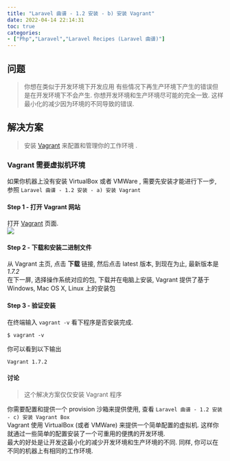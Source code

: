 ```yaml
---
title: "Laravel 曲谱 - 1.2 安装 - b) 安装 Vagrant"
date: 2022-04-14 22:14:31
toc: true
categories:
- ["Php","Laravel","Laravel Recipes (Laravel 曲谱)"]
---
```


## 问题
> 你想在类似于开发环境下开发应用
> 有些情况下再生产环境下产生的错误但是在开发环境下不会产生. 你想开发环境和生产环境尽可能的完全一致. 这样最小化的减少因为环境的不同导致的错误.



## 解决方案
> 安装 [Vagrant](http://www.vagrantup.com/) 来配置和管理你的工作环境 .


### Vagrant 需要虚拟机环境
如果你机器上没有安装 VirtualBox 或者 VMWare , 需要先安装才能进行下一步, 参照 `Laravel 曲谱 - 1.2 安装 - a) 安装 Vagrant`

#### Step 1 - 打开 Vagrant 网站
打开 [Vagrant](http://www.vagrantup.com/) 页面.<br />![](https://file.wulicode.com/yuque/202208/04/15/0216Et6iBrFY.jpg?x-oss-process=image/resize,h_609)

#### Step 2 - 下载和安装二进制文件
从 Vagrant 主页, 点击 **下载** 链接, 然后点击 latest 版本, 到现在为止, 最新版本是 _1.7.2_<br />在下一屏, 选择操作系统对应的包, 下载并在电脑上安装, Vagrant 提供了基于 Windows, Mac OS X, Linux 上的安装包

#### Step 3 - 验证安装
在终端输入 `vagrant -v` 看下程序是否安装完成.
```
$ vagrant -v
```
你可以看到以下输出
```
Vagrant 1.7.2
```

#### 讨论
> 这个解决方案仅仅安装 Vagrant 程序

你需要配置和提供一个 provision 沙箱来提供使用, 查看 `Laravel 曲谱 - 1.2 安装 - c) 安装 Vagrant Box`<br />Vagrant 使用 VirtualBox (或者 VMWare) 来提供一个简单配置的虚拟机. 这样你就通过一些简单的配置安装了一个可重用的便携的开发环境.<br />最大的好处是让开发这最小化的减少开发环境和生产环境的不同. 同样, 你可以在不同的机器上有相同的工作环境.

